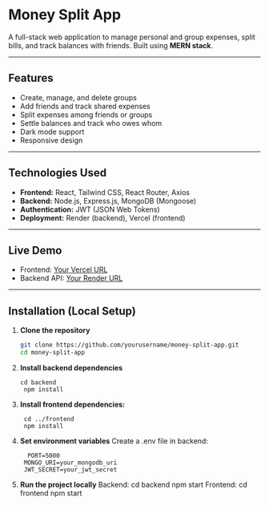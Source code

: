 # Money Split App

A full-stack web application to manage personal and group expenses, split bills, and track balances with friends. Built using **MERN stack**.

---

## Features

- Create, manage, and delete groups
- Add friends and track shared expenses
- Split expenses among friends or groups
- Settle balances and track who owes whom
- Dark mode support
- Responsive design

---

## Technologies Used

- **Frontend:** React, Tailwind CSS, React Router, Axios
- **Backend:** Node.js, Express.js, MongoDB (Mongoose)
- **Authentication:** JWT (JSON Web Tokens)
- **Deployment:** Render (backend), Vercel (frontend)

---

## Live Demo

- Frontend: [Your Vercel URL](https://your-frontend-url.vercel.app)
- Backend API: [Your Render URL](https://your-backend-url.onrender.com)

---

## Installation (Local Setup)

1. **Clone the repository**
   ```bash
   git clone https://github.com/yourusername/money-split-app.git
   cd money-split-app
2. **Install backend dependencies**

       cd backend
        npm install

4. **Install frontend dependencies:**
   
        cd ../frontend
        npm install

6. **Set environment variables**
      Create a .env file in backend:
   
         PORT=5000
        MONGO_URI=your_mongodb_uri
        JWT_SECRET=your_jwt_secret

7. **Run the project locally**
            Backend:
                   cd backend
                   npm start
           Frontend:
                   cd frontend
                    npm start




